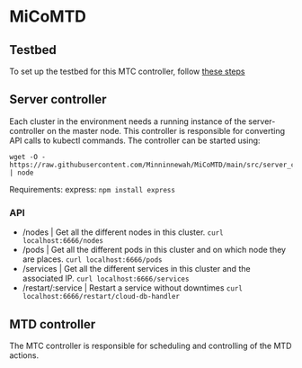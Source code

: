 # MiCoMTD


## Testbed
To set up the testbed for this MTC controller, follow [these steps](https://github.com/Minninnewah/MiCoMTD/tree/main/testbed#readme)

## Server controller
Each cluster in the environment needs a running instance of the server-controller on the master node. This controller is responsible for converting API calls to kubectl commands. The controller can be started using:
```
wget -O - https://raw.githubusercontent.com/Minninnewah/MiCoMTD/main/src/server_controller/index.js | node
```
Requirements:
express: ```npm install express```

### API
- /nodes              | Get all the different nodes in this cluster. ```curl localhost:6666/nodes```
- /pods               | Get all the different pods in this cluster and on which node they are places. ```curl localhost:6666/pods```
- /services           | Get all the different services in this cluster and the associated IP. ```curl localhost:6666/services```
- /restart/:service   | Restart a service without downtimes ```curl localhost:6666/restart/cloud-db-handler```

## MTD controller
The MTC controller is responsible for scheduling and controlling of the MTD actions.
